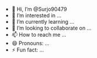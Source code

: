- 👋 Hi, I’m @Surjo90479
- 👀 I’m interested in ...
- 🌱 I’m currently learning ...
- 💞️ I’m looking to collaborate on ...
- 📫 How to reach me ...
- 😄 Pronouns: ...
- ⚡ Fun fact: ...

<!---
Surjo90479/Surjo90479 is a ✨ special ✨ repository because its `README.md` (this file) appears on your GitHub profile.
You can click the Preview link to take a look at your changes. Fofr to know more about us then to visit on this website:-https://digitalsurjo.com/
--->
